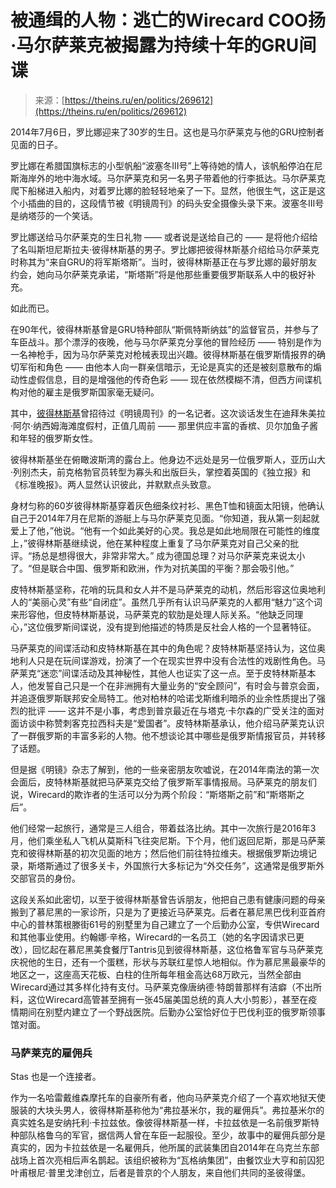<!--yml

category: 未分类

date: 2024-05-27 14:30:09

-->

# 被通缉的人物：逃亡的Wirecard COO扬·马尔萨莱克被揭露为持续十年的GRU间谍

> 来源：[https://theins.ru/en/politics/269612](https://theins.ru/en/politics/269612)

2014年7月6日，罗比娜迎来了30岁的生日。这也是马尔萨莱克与他的GRU控制者见面的日子。

罗比娜在希腊国旗标志的小型帆船“波塞冬III号”上等待她的情人，该帆船停泊在尼斯海岸外的地中海水域。马尔萨莱克和另一名男子带着他的行李抵达。马尔萨莱克爬下船梯进入船内，对着罗比娜的脸轻轻地亲了一下。显然，他很生气，这正是这个小插曲的目的，这段情节被《明镜周刊》的码头安全摄像头录下来。波塞冬III号是纳塔莎的一个笑话。

罗比娜送给马尔萨莱克的生日礼物 —— 或者说是送给自己的 —— 是将他介绍给了名叫斯坦尼斯拉夫·彼得林斯基的男子。罗比娜把彼得林斯基介绍给马尔萨莱克时称其为“来自GRU的将军斯塔斯”。当时，彼得林斯基正在与罗比娜的最好朋友约会，她向马尔萨莱克承诺，“斯塔斯”将是他那些重要俄罗斯联系人中的极好补充。

如此而已。

在90年代，彼得林斯基曾是GRU特种部队“斯佩特斯纳兹”的监督官员，并参与了车臣战斗。那个漂浮的夜晚，他与马尔萨莱克分享他的冒险经历 —— 特别是作为一名神枪手，因为马尔萨莱克对枪械表现出兴趣。彼得林斯基在俄罗斯情报界的确切军衔和角色 —— 由他本人向一群亲信暗示，无论是真实的还是被刻意散布的煽动性虚假信息，目的是增强他的传奇色彩 —— 现在依然模糊不清，但西方间谍机构对他的雇主是俄罗斯国家毫无疑问。

其中，[彼得林斯基](https://theins.ru/en/politics/269612)曾招待过《明镜周刊》的一名记者。这次谈话发生在迪拜朱美拉·阿尔·纳西姆海滩度假村，正值几周前 —— 那里供应丰富的香槟、贝尔加鱼子酱和年轻的俄罗斯女性。

彼得林斯基坐在俯瞰波斯湾的露台上。他身边不远处是另一位俄罗斯人，亚历山大·列别杰夫，前克格勃官员转型为寡头和出版巨头，掌控着英国的《独立报》和《标准晚报》。两人显然认识彼此，并默默点头致意。

身材匀称的60岁彼得林斯基穿着灰色细条纹衬衫、黑色T恤和镜面太阳镜，他确认自己于2014年7月在尼斯的游艇上与马尔萨莱克见面。“你知道，我从第一刻起就爱上了他，”他说。“他有一个如此美好的心灵。我总是如此地局限在可能性的维度上，”彼得林斯基继续说，他在某种程度上重复了马尔萨莱克对自己父亲的批评。“扬总是想得很大，非常非常大。” 成为德国总理？对马尔萨莱克来说太小了。“但是联合中国、俄罗斯和欧洲，作为对抗美国的平衡？那会吸引他。”

皮特林斯基坚称，花哨的玩具和女人并不是马萨莱克的动机，然后形容这位奥地利人的“美丽心灵”有些“自闭症”。虽然几乎所有认识马萨莱克的人都用“魅力”这个词来形容他，但皮特林斯基说，马萨莱克的软肋是处理人际关系。“他缺乏同理心，”这位俄罗斯间谍说，没有提到他描述的特质是反社会人格的一个显著特征。

马萨莱克的间谍活动和皮特林斯基在其中的角色呢？皮特林斯基坚持认为，这位奥地利人只是在玩间谍游戏，扮演了一个在现实世界中没有合法性的戏剧性角色。马萨莱克“迷恋”间谍活动及其神秘性，其他人也证实了这一点。至于皮特林斯基本人，他发誓自己只是一个在非洲拥有大量业务的“安全顾问”，有时会与普京会面，并追逐俄罗斯联邦安全局特工。他对柏林的哈诺戈斯维利暗杀的业余性质提出了强烈的批评 —— 这并不是小事，考虑到普京最近在与塔克·卡尔森的广受关注的面对面访谈中称赞刺客克拉西科夫是“爱国者”。皮特林斯基承认，他介绍马萨莱克认识了一群俄罗斯的丰富多彩的人物。他不想谈论其中哪些是俄罗斯情报官员，并转移了话题。

但是据《明镜》杂志了解到，他的一些亲密朋友吹嘘说，在2014年南法的第一次会面后，皮特林斯基就把马萨莱克交给了俄罗斯军事情报局。马萨莱克的朋友们说，Wirecard的欺诈者的生活可以分为两个阶段：“斯塔斯之前”和“斯塔斯之后”。

他们经常一起旅行，通常是三人组合，带着兹洛比纳。其中一次旅行是2016年3月，他们乘坐私人飞机从莫斯科飞往突尼斯。下个月，他们返回尼斯，那是马萨莱克和彼得林斯基的初次见面的地方；然后他们前往特拉维夫。根据俄罗斯边境记录，斯塔斯通过了很多关卡，外国旅行大多标记为“外交任务”，这通常是俄罗斯外交部官员的身份。

这段关系如此密切，以至于彼得林斯基曾告诉朋友，他把自己患有健康问题的母亲搬到了慕尼黑的一家诊所，只是为了更接近马萨莱克。后者在慕尼黑巴伐利亚首府中心的普林策根滕街61号的别墅里为自己建立了一个后勤办公室，专供Wirecard和其他事业使用。约翰娜·辛格，Wirecard的一名员工（她的名字因请求已更改），回忆起在慕尼黑美食餐厅Tantris见到彼得林斯基，这位格鲁军官与马萨莱克庆祝他的生日，还有一个蛋糕，形状与苏联红星惊人地相似。作为慕尼黑最豪华的地区之一，这座高天花板、白柱的住所每年租金高达68万欧元，当然全部由Wirecard通过其多样化持有支付。马萨莱克像唐纳德·特朗普那样有洁癖（不出所料，这位Wirecard高管甚至拥有一张45届美国总统的真人大小剪影），甚至在疫情期间在别墅内建立了一个野战医院。后勤办公室恰好位于巴伐利亚的俄罗斯领事馆对面。

### 马萨莱克的雇佣兵

Stas 也是一个连接者。

作为一名哈雷戴维森摩托车的自豪所有者，他向马萨莱克介绍了一个喜欢地狱天使服装的大块头男人，彼得林斯基称他为“弗拉基米尔，我的雇佣兵”。弗拉基米尔的真实姓名是安纳托利·卡拉兹依。像彼得林斯基一样，卡拉兹依是一名前俄罗斯特种部队格鲁乌的军官，据信两人曾在车臣一起服役。至少，故事中的雇佣兵部分是真实的，因为卡拉兹依是一名雇佣兵，他所属的武装集团自2014年在乌克兰东部战场上首次亮相后声名鹊起。该组织被称为“瓦格纳集团”，由餐饮业大亨和前囚犯叶甫根尼·普里戈津创立，后者是普京的个人朋友，来自他们共同的圣彼得堡。
